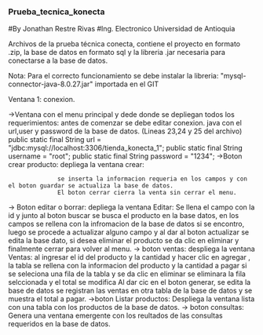 ### Prueba_tecnica_konecta
#By Jonathan Restre Rivas 
#Ing. Electronico Universidad de Antioquia

Archivos de la prueba técnica conecta, contiene el proyecto en formato .zip, la base de datos en formato sql y la libreria .jar necesaria para conectarse a la base de datos.


Nota: Para el correcto funcionamiento se debe instalar la libreria: "mysql-connector-java-8.0.27.jar" importada en el GIT

Ventana 1: conexion.

  ->Ventana con el menu principal y dede donde se depliegan todos los requerimientos:
        antes de comenzar se debe editar conexion. java con el url,user y password de la base de datos. (Lineas 23,24 y 25 del archivo)
                public static final String url = "jdbc:mysql://localhost:3306/tienda_konecta_1";
                public static final String username = "root";
                public static final String password = "1234";
   ->Boton crear producto:
          depliega la ventana crear:
                  
                  se inserta la informacion requeria en los campos y con el boton guardar se actualiza la base de datos.
                  El boton cerrar cierra la venta sin cerrar el menu.
   -> Boton editar o borrar:
         depliega la ventana Editar:
                  Se llena el campo con la id y junto al boton buscar se busca el producto en la base datos, en los campos
                  se rellena con la infromacion de la base de datos si se encontro, luego se procede a actualizar alguno campo
                  y al dar al boton actualizar se edita la base dato, si desea eliminar el producto se da clic en eliminar
                  y finalmente cerrar para volver al menu.
    -> boton ventas:
          despliega la ventana Ventas:
                    al ingresar el id del producto y la cantidad y hacer clic en agregar , la tabla se rellena con la informacion del producto y la cantidad a pagar
                    si se seleciona una fila de la tabla y se da clic en eliminar se eliminara la fila selccionada y el total se modifica
                    Al dar cic en el boton generar, se edita la base de datos se registran las ventas en otra tabla de la base de datos y se muestra el total a pagar.
    ->boton Listar productos:
            Despliega la ventana lista con una tabla con los productos de la base de datos.
    -> boton consultas:
            Genera una ventana emergente con los reultados de las consultas requeridos en la base de datos.
            
  
  
